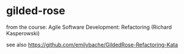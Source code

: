 # gilded-rose

from the course: Agile Software Development: Refactoring (Richard Kasperowski)

see also https://github.com/emilybache/GildedRose-Refactoring-Kata
